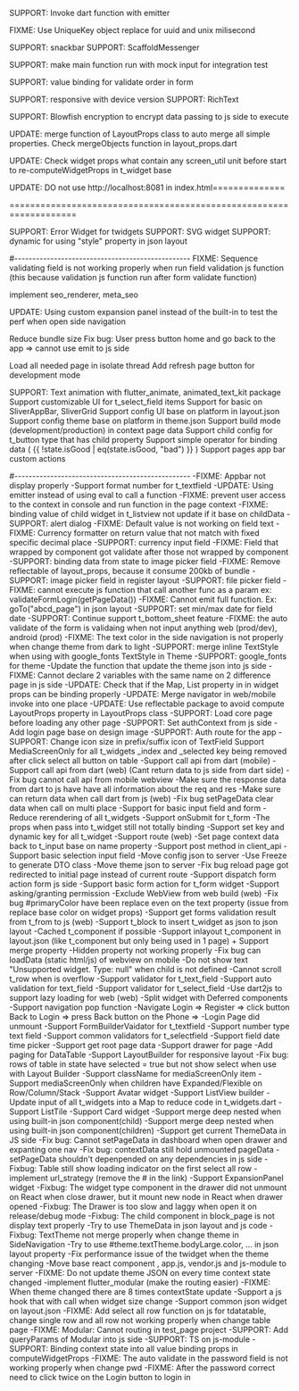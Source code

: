 SUPPORT: Invoke dart function with emitter

FIXME: Use UniqueKey object replace for uuid and unix milisecond

SUPPORT: snackbar
SUPPORT: ScaffoldMessenger

SUPPORT: make main function run with mock input for integration test

SUPPORT: value binding for validate order in form

SUPPORT: responsive with device version
SUPPORT: RichText

SUPPORT: Blowfish encryption to encrypt data passing to js side to execute

UPDATE: merge function of LayoutProps class to auto merge all simple properties. Check mergeObjects function in layout_props.dart

UPDATE: Check widget props what contain any screen_util unit before start to re-computeWidgetProps in t_widget base

UPDATE: DO not use http://localhost:8081 in index.html==============

<!--
    <script src="http://localhost:8081/vendors.js" defer></script>
    <script src="http://localhost:8081/app.js" defer></script>
-->

===================================================================

SUPPORT: Error Widget for twidgets
SUPPORT: SVG widget
SUPPORT: dynamic for using "style" property in json layout

#-------------------------------------------------
FIXME: Sequence validating field is not working properly when run field validation js function
(this because validation js function run after form validate function)

implement seo_renderer, meta_seo

UPDATE: Using custom expansion panel instead of the built-in to test the perf when open side navigation

Reduce bundle size
Fix bug: User press button home and go back to the app => cannot use emit to js side

Load all needed page in isolate thread
Add refresh page button for development mode

SUPPORT: Text animation with flutter_animate, animated_text_kit package
Support customizable UI for t_select_field items
Support for basic on SliverAppBar, SliverGrid
Support config UI base on platform in layout.json
Support config theme base on platform in theme.json
Support build mode (development/production) in context page data
Support child config for t_button type that has child property
Support simple operator for binding data ( {{ !state.isGood | eq(state.isGood, "bad") }} )
Support pages app bar custom actions

#-------------------------------------------------
-FIXME: Appbar not display properly
-Support format number for t_textfield
-UPDATE: Using emitter instead of using eval to call a function
-FIXME: prevent user access to the context in console and run function in the page context
-FIXME: binding value of child widget in t_listview not update if it base on childData
-SUPPORT: alert dialog
-FIXME: Default value is not working on field text
-FIXME: Currency formatter on return value that not match with fixed specific decimal place
-SUPPORT: currency input field
-FIXME: Field that wrapped by component got validate after those not wrapped by component
-SUPPORT: binding data from state to image picker field
-FIXME: Remove reflectable of layout_props, because it consume 200kb of bundle
-SUPPORT: image picker field in register layout
-SUPPORT: file picker field
-FIXME: cannot execute js function that call another func as a param ex: validateFormLogin(getPageData())
-FIXME: Cannot emit full function. Ex: goTo("abcd_page") in json layout
-SUPPORT: set min/max date for field date
-SUPPORT: Continue support t_bottom_sheet feature
-FIXME: the auto validate of the form is validaing when not input anything web (prod/dev), android (prod)
-FIXME: The text color in the side navigation is not properly when change theme from dark to light
-SUPPORT: merge inline TextStyle when using with google_fonts TextStyle in Theme
-SUPPORT: google_fonts for theme
-Update the function that update the theme json into js side
-FIXME: Cannot declare 2 variables with the same name on 2 difference page in js side
-UPDATE: Check that if the Map, List property in in widget props can be binding properly
-UPDATE: Merge navigator in web/mobile invoke into one place
-UPDATE: Use reflectable package to avoid compute LayoutProps property in LayoutProps class
-SUPPORT: Load core page before loading any other page
-SUPPORT: Set authContext from js side
-Add login page base on design image
-SUPPORT: Auth route for the app
-SUPPORT: Change icon size in prefix/suffix icon of TextField
Support MediaScreenOnly for all t_widgets
\_index and \_selected key being removed after click select all button on table
-Support call api from dart (mobile)
-Support call api from dart (web) (Cant return data to js side from dart side)
-Fix bug cannot call api from mobile webview
-Make sure the response data from dart to js have have all information about the req and res
-Make sure can return data when call dart from js (web)
-Fix bug setPageData clear data when call on multi place
-Support for basic input field and form
-Reduce rerendering of all t_widgets
-Support onSubmit for t_form
-The props when pass into t_widget still not totally binding
-Support set key and dynamic key for all t_widget
-Support route (web)
-Set page context data back to t_input base on name property
-Support post method in client_api
-Support basic selection input field
-Move config json to server
-Use Freeze to generate DTO class
-Move theme json to server
-Fix bug reload page got redirected to initial page instead of current route
-Support dispatch form action form js side
-Support basic form action for t_form widget
-Support asking/granting permission
-Exclude WebView from web build (web)
-Fix bug #primaryColor have been replace even on the text property (issue from replace base color on widget props)
-Support get forms validation result from t_from to js (web)
-Support t_block to insert t_widget as json to json layout
-Cached t_component if possible
-Support inlayout t_component in layout.json (like t_component but only being used in 1 page) + Support merge property
-Hidden property not working properly
-Fix bug can loadData (static html/js) of webview on mobile
-Do not show text "Unsupported widget. Type: null" when child is not defined
-Cannot scroll t_row when is overflow
-Support validator for t_text_field
-Support auto validation for text_field
-Support validator for t_select_field
-Use dart2js to support lazy loading for web (web)
-Split widget with Deferred components
-Support navigation pop function
-Navigate Login => Register => click button Back to Login => press Back button on the Phone => -Login Page did unmount
-Support FormBuilderVaidator for t_textfield
-Support number type text field
-Support common validators for t_selectfield
-Support field date time picker
-Support get root page data
-Support drawer for page
-Add paging for DataTable
-Support LayoutBuilder for responsive layout
-Fix bug: rows of table in state have selected = true but not show select when use with Layout Builder
-Support className for mediaScreenOnly item
-Support mediaScreenOnly when children have Expanded/Flexible on Row/Column/Stack
-Support Avatar widget
-Support ListView builder
-Update input of all t_widgets into a Map to reduce code in t_widgets.dart
-Support ListTile
-Support Card widget
-Support merge deep nested when using built-in json component(child)
-Support merge deep nested when using built-in json component(children)
-Support get current ThemeData in JS side
-Fix bug: Cannot setPageData in dashboard when open drawer and expanting one nav
-Fix bug: contextData still hold unmounted pageData
-setPageData shouldn't depenpended on any dependencies in js side
-Fixbug: Table still show loading indicator on the first select all row
-implement url_strategy (remove the # in the link)
-Support ExpansionPanel widget
-Fixbug: The widget type component in the drawer did not unmount on React when close drawer, but it mount new node in React when drawer opened
-Fixbug: The Drawer is too slow and laggy when open it on release/debug mode
-Fixbug: The child component in block_page is not display text properly
-Try to use ThemeData in json layout and js code
-Fixbug: TextTheme not merge properly when change theme in SideNavigation
-Try to use #theme.textTheme.bodyLarge.color, ... in json layout property
-Fix performance issue of the twidget when the theme changing
-Move base react component , app.js, vendor.js and js-module to server
-FIXME: Do not update theme JSON on every time context state changed
-implement flutter_modular (make the routing easier)
-FIXME: When theme changed there are 8 times contextState update
-Support a js hook that with call when widget size change
-Support common json widget on layout.json
-FIXME: Add select all row function on js for tdatatable, change single row and all row not working properly when change table page
-FIXME: Modular: Cannot routing in test_page project
-SUPPORT: Add queryParams of Modular into js side
-SUPPORT: TS on js-module
-SUPPORT: Binding context state into all value binding props in computeWidgetProps
-FIXME: The auto validate in the password field is not working properly when change pwd
-FIXME: After the password correct need to click twice on the Login button to login in
